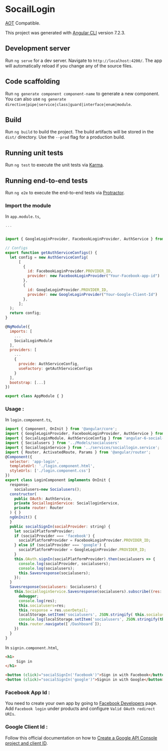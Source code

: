 # SocailLogin

[AOT](https://angular.io/guide/aot-compiler) Compatible.


This project was generated with [Angular CLI](https://github.com/angular/angular-cli) version 7.2.3.

## Development server

Run `ng serve` for a dev server. Navigate to `http://localhost:4200/`. The app will automatically reload if you change any of the source files.

## Code scaffolding

Run `ng generate component component-name` to generate a new component. You can also use `ng generate directive|pipe|service|class|guard|interface|enum|module`.

## Build

Run `ng build` to build the project. The build artifacts will be stored in the `dist/` directory. Use the `--prod` flag for a production build.

## Running unit tests

Run `ng test` to execute the unit tests via [Karma](https://karma-runner.github.io).

## Running end-to-end tests

Run `ng e2e` to execute the end-to-end tests via [Protractor](http://www.protractortest.org/).

### Import the module

In `app.module.ts`,

```javascript
...


import { GoogleLoginProvider, FacebookLoginProvider, AuthService } from 'angular-6-social-login'; 

// Configs 
export function getAuthServiceConfigs() {
  let config = new AuthServiceConfig(
      [
        {
          id: FacebookLoginProvider.PROVIDER_ID,
	      provider: new FacebookLoginProvider("Your-Facebook-app-id")
        },
        {
          id: GoogleLoginProvider.PROVIDER_ID,
	      provider: new GoogleLoginProvider("Your-Google-Client-Id")
        },
      ];
  );
  return config;
}

@NgModule({
  imports: [
    ...
    SocialLoginModule
  ],
  providers: [
    ...
    {
      provide: AuthServiceConfig,
      useFactory: getAuthServiceConfigs
    }
  ],
  bootstrap: [...]
})

export class AppModule { }

```

### Usage : 

In `login.component.ts`,

```javascript
import { Component, OnInit } from '@angular/core';  
import { GoogleLoginProvider, FacebookLoginProvider, AuthService } from 'angular-6-social-login';  
import { SocialLoginModule, AuthServiceConfig } from 'angular-6-social-login';  
import { Socialusers } from '../Models/socialusers'  
import { SocialloginService } from '../services/sociallogin.service';  
import { Router, ActivatedRoute, Params } from '@angular/router';  
@Component({ 
  selector: 'app-login',
  templateUrl: './login.component.html',
  styleUrls: ['./login.component.css']
})
export class LoginComponent implements OnInit {  
  response;  
    socialusers=new Socialusers();  
  constructor(  
    public OAuth: AuthService,  
    private SocialloginService: SocialloginService,  
    private router: Router  
  ) { }  
  ngOnInit() {  
  }  
  public socialSignIn(socialProvider: string) {  
    let socialPlatformProvider;  
    if (socialProvider === 'facebook') {  
      socialPlatformProvider = FacebookLoginProvider.PROVIDER_ID;  
    } else if (socialProvider === 'google') {  
      socialPlatformProvider = GoogleLoginProvider.PROVIDER_ID;  
    }  
    this.OAuth.signIn(socialPlatformProvider).then(socialusers => {  
      console.log(socialProvider, socialusers);  
      console.log(socialusers);  
      this.Savesresponse(socialusers);  
    });  
  }  
  Savesresponse(socialusers: Socialusers) {  
    this.SocialloginService.Savesresponse(socialusers).subscribe((res: any) => {  
      debugger;  
      console.log(res);  
      this.socialusers=res;  
      this.response = res.userDetail;  
      localStorage.setItem('socialusers', JSON.stringify( this.socialusers));  
      console.log(localStorage.setItem('socialusers', JSON.stringify(this.socialusers)));  
      this.router.navigate([`/Dashboard`]);  
    })  
  }  
}
```



In `signin.component.html`,

```html
<h1>
     Sign in
</h1>

<button (click)="socialSignIn('facebook')">Sign in with Facebook</button>
<button (click)="socialSignIn('google')">Signin in with Google</button>              
```



### Facebook App Id : 

You need to create your own app by going to [Facebook Developers](https://developers.facebook.com/) page.
Add `Facebook login` under products and configure `Valid OAuth redirect URIs`.

### Google Client Id : 

Follow this official documentation on how to [
Create a Google API Console project and client ID](https://developers.google.com/identity/sign-in/web/devconsole-project).
